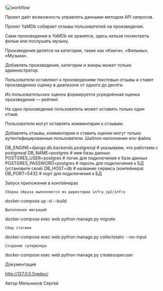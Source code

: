 !![workflow](https://github.com/greysn/yamdb_final/actions/workflows/yamdb_workflow.yaml/badge.svg)

Проект даёт возможность управлять данными методом API запросов.

Проект YaMDb собирает отзывы пользователей на произведения.

Сами произведения в YaMDb не хранятся, здесь нельзя посмотреть фильм или послушать музыку.

Произведения делятся на категории, такие как «Книги», «Фильмы», «Музыка». 


Добавлять произведения, категории и жанры может только администратор.

Пользователи оставляют к произведениям текстовые отзывы и ставят произведению оценку в диапазоне от одного до десяти.

Из пользовательских оценок формируется усреднённая оценка произведения — рейтинг.

На одно произведение пользователь может оставить только один отзыв.

Пользователи могут оставлять комментарии к отзывам.

Добавлять отзывы, комментарии и ставить оценки могут только аутентифицированные пользователи.
Шаблон наполнения env-файла

DB_ENGINE=django.db.backends.postgresql # указываем, что работаем с postgresql
DB_NAME=postgres # имя базы данных
POSTGRES_USER=postgres # логин для подключения к базе данных
POSTGRES_PASSWORD=postgres # пароль для подключения к БД (установите свой)
DB_HOST=db # название сервиса (контейнера)
DB_PORT=5432 # порт для подключения к БД

Запуск приложения в контейнерах

    Сборка образа выполняется из директории infra_sp2/infra

docker-compose up -d --build 

    Выполнение миграций

docker-compose exec web python manage.py migrate

    Сбор статики

docker-compose exec web python manage.py collectstatic --no-input

    Создание суперюзера

docker-compose exec web python manage.py createsuperuser

Документация

http://127.0.0.1/redoc/

Автор
Мельников Сергей